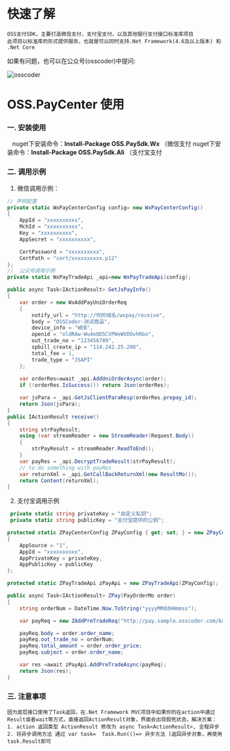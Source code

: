 # 快速了解
	OSS支付SDK，主要打造微信支付，支付宝支付，以及其他银行支付接口标准库项目
	此项目以标准库的形式提供服务，也就是可以同时支持.Net Framework(4.6及以上版本) 和 .Net Core
如果有问题，也可以在公众号(osscoder)中提问:

![osscoder](http://7xil4i.com1.z0.glb.clouddn.com/osscoder_icon.jpg)

# OSS.PayCenter 使用
### 一. 安装使用
      nuget下安装命令：**Install-Package OSS.PaySdk.Wx**	（微信支付
      nuget下安装命令：**Install-Package OSS.PaySdk.Ali**	（支付宝支付

### 二. 调用示例

1. 微信调用示例：

```csharp
// 声明配置
private static WxPayCenterConfig config= new WxPayCenterConfig()
{
    AppId = "xxxxxxxxxx",
    MchId = "xxxxxxxxxx",
    Key = "xxxxxxxxxx",
    AppSecret = "xxxxxxxxxx",

    CertPassword = "xxxxxxxxxx",
    CertPath = "cert/xxxxxxxxxx.p12"   
};
//  公众号调用示例
private static WxPayTradeApi _api=new WxPayTradeApi(config);

public async Task<IActionResult> GetJsPayInfo()
{
    var order = new WxAddPayUniOrderReq
    {
        notify_url = "http://你的域名/wxpay/receive",
        body = "OSSCoder-测试商品",
        device_info = "WEB",
        openid = "oldRAw-Wu4eOD5CVPWeWVDOvhRbo",
        out_trade_no = "123456789",
        spbill_create_ip = "114.242.25.208",
        total_fee = 1,
        trade_type = "JSAPI"
    };
    
    var orderRes=await _api.AddUniOrderAsync(order);
    if (!orderRes.IsSuccess()) return Json(orderRes);

    var jsPara = _api.GetJsClientParaResp(orderRes.prepay_id);
    return Json(jsPara);
}
public IActionResult receive()
{
    string strPayResult;
    using (var streamReader = new StreamReader(Request.Body))
    {
        strPayResult = streamReader.ReadToEnd();
    }
    var payRes = _api.DecryptTradeResult(strPayResult);
    // to do something with payRes
    var returnXml = _api.GetCallBackReturnXml(new ResultMo());
    return Content(returnXml);
}
```

2. 支付宝调用示例

```csharp
 private static string privateKey = "自定义私钥";
 private static string publicKey = "支付宝提供的公钥";

protected static ZPayCenterConfig ZPayConfig { get; set; } = new ZPayCenterConfig()
{
    AppSource = "1",
    AppId = "xxxxxxxxxx",
    AppPrivateKey = privateKey,
    AppPublicKey = publicKey
};

protected static ZPayTradeApi zPayApi = new ZPayTradeApi(ZPayConfig);

public async Task<IActionResult> ZPay(PayOrderMo order)
{
    string orderNum = DateTime.Now.ToString("yyyyMMddHHmmss");

    var payReq = new ZAddPreTradeReq("http://pay.sample.osscoder.com/base/ZCallBack");

    payReq.body = order.order_name;
    payReq.out_trade_no = orderNum;
    payReq.total_amount = order.order_price;
    payReq.subject = order.order_name;

    var res =await zPayApi.AddPreTradeAsync(payReq);
    return Json(res);
}
```

### 三. 注意事项
	
	因为底层接口使用了Task返回，在.Net Framework MVC项目中如果你的在action中通过 Result或者wait等方式，直接返回ActionResult对象，界面会出现假死状态，解决方案：
	1. action 返回类型 ActionResult 修改为 async Task<ActionResult>, 全程异步
	2. 将异步调用方法 通过 var task=  Task.Run(()=> 异步方法 )返回异步对象，再使用task.Result即可